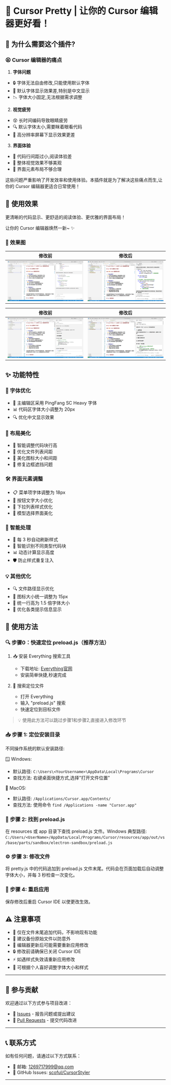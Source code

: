 # 🎨 Cursor Pretty | 让你的 Cursor 编辑器更好看！

## 🎯 为什么需要这个插件?

### 😫 Cursor 编辑器的痛点

1. **字体问题**
- 🔒 字体无法自由修改,只能使用默认字体
- 👀 默认字体显示效果差,特别是中文显示
- 📉 字体大小固定,无法根据需求调整

2. **视觉疲劳**
- 😵 长时间编码导致眼睛疲劳
- 🔍 默认字体太小,需要眯着眼看代码
- 📱 高分辨率屏幕下显示效果更差

3. **界面体验**
- 📏 代码行间距过小,阅读体验差
- 🎨 整体视觉效果不够美观
- 💫 界面元素布局不够合理

这些问题严重影响了开发效率和使用体验。本插件就是为了解决这些痛点而生,让你的 Cursor 编辑器更适合日常使用！

## 🎉 使用效果

更清晰的代码显示、更舒适的阅读体验、更优雅的界面布局！

让你的 Cursor 编辑器焕然一新~ ✨

### 📸 效果图

| 修改前 | 修改后 |
|--------|--------|
| ![修改前](images/before.png) | ![修改后](images/after.png) |

| 修改前 | 修改后 |
|--------|--------|
| ![修改前2](images/before2.png) | ![修改后2](images/after2.png) |


## ✨ 功能特性

### 🎯 字体优化
- 📝 主编辑区采用 PingFang SC Heavy 字体
- 📊 代码区字体大小调整为 20px
- 🔍 优化中文显示效果

### 📐 布局美化
- 🎯 智能调整代码块行高
- 📏 优化文件列表间距
- 🎨 美化图标大小和间距
- 🔲 修复边框遮挡问题

### 🛠️ 界面元素调整
- 📋 菜单项字体调整为 18px
- 🔘 按钮文字大小优化
- 📌 下拉列表样式优化
- 🎪 模型选择界面美化

### 🤖 智能处理
- 🔄 每 3 秒自动刷新样式
- 🎯 智能识别不同类型代码块
- 📊 动态计算显示高度
- 🛡️ 防止样式重复注入

### 💡 其他优化
- 🔍 文件路径显示优化
- 🎨 图标大小统一调整为 15px
- 📏 统一行高为 1.5 倍字体大小
- 🎯 优化各类提示信息显示


## 🚀 使用方法

### 🔍 步骤0：快速定位 preload.js（推荐方法）

1. 📥 安装 Everything 搜索工具
   - 下载地址: [Everything官网](https://www.voidtools.com/)
   - 安装简单快捷,秒速完成

2. 🔎 搜索定位文件
   - 打开 Everything
   - 输入 "preload.js" 搜索
   - 快速定位到目标文件

> 💡 使用此方法可以跳过步骤1和步骤2,直接进入修改环节

### 📥 步骤 1: 定位安装目录

不同操作系统的默认安装路径:

🪟 Windows: 
- 默认路径: `C:\Users\<YourUsername>\AppData\Local\Programs\Cursor`
- 查找方法: 右键桌面快捷方式,选择"打开文件位置"

🍎 MacOS:
- 默认路径: `/Applications/Cursor.app/Contents/`
- 查找方法: 使用命令 `find /Applications -name "Cursor.app"`

### 📝 步骤 2: 找到 preload.js

在 resources 或 app 目录下查找 preload.js 文件。Windows 典型路径:
`C:/Users/<UserName>/AppData/Local/Programs/Cursor/resources/app/out/vs/base/parts/sandbox/electron-sandbox/preload.js`

### ⚙️ 步骤 3: 修改文件

将 pretty.js 中的代码追加到 preload.js 文件末尾。代码会在页面加载后自动调整字体大小，并每 3 秒检查一次变化。

### 🔄 步骤 4: 重启应用

保存修改后重启 Cursor IDE 以使更改生效。

## ⚠️ 注意事项

- 🔰 仅在文件末尾追加代码，不影响现有功能
- 💾 建议备份原始文件以防意外
- 🔄 编辑器更新后可能需要重新应用修改
- 🔒 修改前请确保已关闭 Cursor IDE
- ⚡ 如遇样式失效请重新应用修改
- 🎨 可根据个人喜好调整字体大小和样式

---

## 🤝 参与贡献

欢迎通过以下方式参与项目改进：

- 🐛 [Issues](https://github.com/scoful/CursorStyler/issues) - 报告问题或提出建议
- 🎯 [Pull Requests](https://github.com/scoful/CursorStyler/pulls) - 提交代码改进

---

## 📞 联系方式

如有任何问题，请通过以下方式联系：

- 📧 邮箱: [1269717999@qq.com](mailto:1269717999@qq.com)
- 💬 GitHub Issues: [scoful/CursorStyler](https://github.com/scoful/CursorStyler/issues)

---
